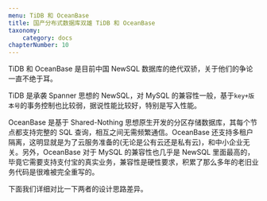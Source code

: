 ```yaml
---
menu: TiDB 和 OceanBase
title: 国产分布式数据库双雄 TiDB 和 OceanBase
taxonomy:
    category: docs
chapterNumber: 10
---
```


TiDB 和 OceanBase 是目前中国 NewSQL 数据库的绝代双骄，关于他们的争论一直不绝于耳。

TiDB 是承袭 Spanner 思想的 NewSQL，对 MySQL 的兼容性一般，基于`key+版本号`的事务控制也比较弱，据说性能比较好，特别是写入性能。

OceanBase 是基于 Shared-Nothing 思想原生开发的分区存储数据库，其每个节点都支持完整的 SQL 查询，相互之间无需频繁通信。OceanBase 还支持多租户隔离，这明显就是为了云服务准备的(无论是公有云还是私有云)，和中小企业无关。另外，OceanBase 对于 MySQL  的兼容性也几乎是 NewSQL 里面最高的，毕竟它需要支持支付宝的真实业务，兼容性是硬性要求，积累了那么多年的老旧业务代码是很难被完全重写的。

下面我们详细对比一下两者的设计思路差异。
